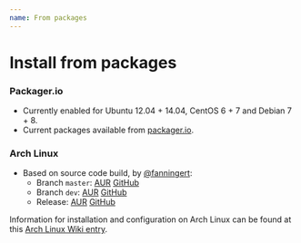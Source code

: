 ```yaml
---
name: From packages
---
```


# Install from packages

### Packager.io

- Currently enabled for Ubuntu 12.04 + 14.04, CentOS 6 + 7 and Debian 7 + 8.
- Current packages available from [packager.io](https://packager.io/gh/pkgr/gogs).

### Arch Linux

- Based on source code build, by [@fanningert](https://github.com/fanningert):
	- Branch `master`: [AUR](https://aur.archlinux.org/packages/gogs-git/) [GitHub](https://github.com/fanningert/PKGBUILDs/tree/master/aur/gogs-git)
	- Branch `dev`: [AUR](https://aur.archlinux.org/packages/gogs-git-dev/) [GitHub](https://github.com/fanningert/PKGBUILDs/tree/master/aur/gogs-git-dev)
	- Release: [AUR](https://aur.archlinux.org/packages/gogs/) [GitHub](https://github.com/fanningert/PKGBUILDs/tree/master/aur/gogs)

Information for installation and configuration on Arch Linux can be found at this [Arch Linux Wiki entry](https://wiki.archlinux.org/index.php/Gogs).
